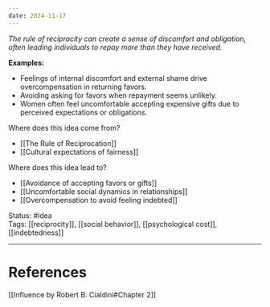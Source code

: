 ```yaml
---
date: 2024-11-17
---
```

_The rule of reciprocity can create a sense of discomfort and obligation, often leading individuals to repay more than they have received._

**Examples:**
- Feelings of internal discomfort and external shame drive overcompensation in returning favors.
- Avoiding asking for favors when repayment seems unlikely.
- Women often feel uncomfortable accepting expensive gifts due to perceived expectations or obligations.

Where does this idea come from?  
- [[The Rule of Reciprocation]]
- [[Cultural expectations of fairness]]

Where does this idea lead to?  
- [[Avoidance of accepting favors or gifts]]
- [[Uncomfortable social dynamics in relationships]]
- [[Overcompensation to avoid feeling indebted]]

Status: #idea  
Tags:  [[reciprocity]], [[social behavior]], [[psychological cost]], [[indebtedness]]

---
# References
[[Influence by Robert B. Cialdini#Chapter 2]]